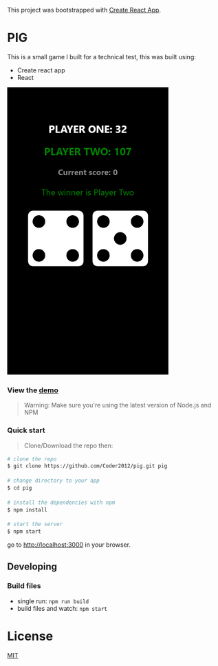This project was bootstrapped with [Create React App](https://github.com/facebook/create-react-app).

# PIG

This is a small game I built for a technical test, this was built using:

* Create react app
* React

![alt text](https://github.com/Coder2012/pig/blob/master/screenshots/mobile.png "PIG screenshot")

### View the [demo](https://coder2012.github.io/rock-paper-scissors/dist/)

>Warning: Make sure you're using the latest version of Node.js and NPM

### Quick start

> Clone/Download the repo then:

```bash
# clone the repo
$ git clone https://github.com/Coder2012/pig.git pig

# change directory to your app
$ cd pig

# install the dependencies with npm
$ npm install

# start the server
$ npm start
```

go to [http://localhost:3000](http://localhost:3000) in your browser.

## Developing

### Build files

* single run: `npm run build`
* build files and watch: `npm start`

# License

[MIT](/LICENSE)
